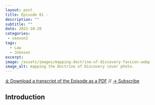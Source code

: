 ```yaml
---
layout: post
title: Episode 01 - 
description: ""
subtitle: ""
date: 2022-10-20
categories: 
 - season2
tags: 
  - Law
  - Johnson
excerpt: 
image: /assets/images/mapping-doctrine-of-discovery-favicon.webp
image_alt: mapping the Doctrine of Discovery cover photo.
---
```


<div id="buzzsprout-player-11540254"></div><script src="https://www.buzzsprout.com/1926214/11540254-episode-05-the-doctrine-of-discovery-in-the-context-of-abya-yala-with-tupac-enrique-acosta.js?container_id=buzzsprout-player-11540254&player=small" type="text/javascript" charset="utf-8"></script>

[⤓ Download a transcript of the Episode as a PDF](/assets/pdfs/) // [→ Subscribe](/subscribe/)
  
## Introduction